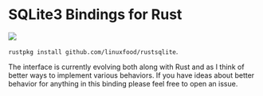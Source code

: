 # SQLite3 Bindings for Rust

[<img src="https://travis-ci.org/kud1ing/rustsqlite.png?branch=master">](https://travis-ci.org/kud1ing/rustsqlite)


`rustpkg install github.com/linuxfood/rustsqlite`.

The interface is currently evolving both along with Rust and as I think of
better ways to implement various behaviors. If you have ideas about better
behavior for anything in this binding please feel free to open an issue.
